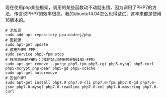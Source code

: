 现在使用php某些框架，调用的某些函数动不动就出错，因为调用了PHP7的方法，传言说PHP7的效率很高，我的ubuntu14.04怎么也得试试，这年来都是使用16版本的。
```SHELL
# 添加源
sudo add-apt-repository ppa:ondrej/php
# 更新源：
sudo apt-get update
# 停用PHP5-FPM：
sudo service php5-fpm stop
# 移除原来的PHP5：（我的站点使用的是NGINX-FPM）
sudo apt-get remove --purge php5-fpm php5-cgi php5-mysql php5-curl php5-mcrypt php-pear php5-gd php5-xcache
sudo apt-get autoremove
# 安装PHP7
sudo apt-get install php7.0 php7.0-cli php7.0-fpm php7.0-gd php7.0-json php7.0-mysql php7.0-readline php7.0-xml php7.0-mbstring php7.0-curl
```
